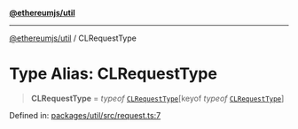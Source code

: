 [**@ethereumjs/util**](../README.md)

***

[@ethereumjs/util](../README.md) / CLRequestType

# Type Alias: CLRequestType

> **CLRequestType** = *typeof* [`CLRequestType`](../variables/CLRequestType.md)\[keyof *typeof* [`CLRequestType`](../variables/CLRequestType.md)\]

Defined in: [packages/util/src/request.ts:7](https://github.com/ethereumjs/ethereumjs-monorepo/blob/master/packages/util/src/request.ts#L7)
